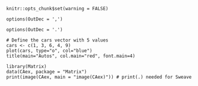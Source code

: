 ``` {r setup,include=FALSE}
knitr::opts_chunk$set(warning = FALSE)
```

``` {r }
options(OutDec = ',')
```

``` {r }
options(OutDec = '.')
```

``` {r test}
# Define the cars vector with 5 values
cars <- c(1, 3, 6, 4, 9)
plot(cars, type="o", col="blue")
title(main="Autos", col.main="red", font.main=4)
```

``` {r image}
library(Matrix)
data(CAex, package = "Matrix")
print(image(CAex, main = "image(CAex)")) # print(.) needed for Sweave
```
